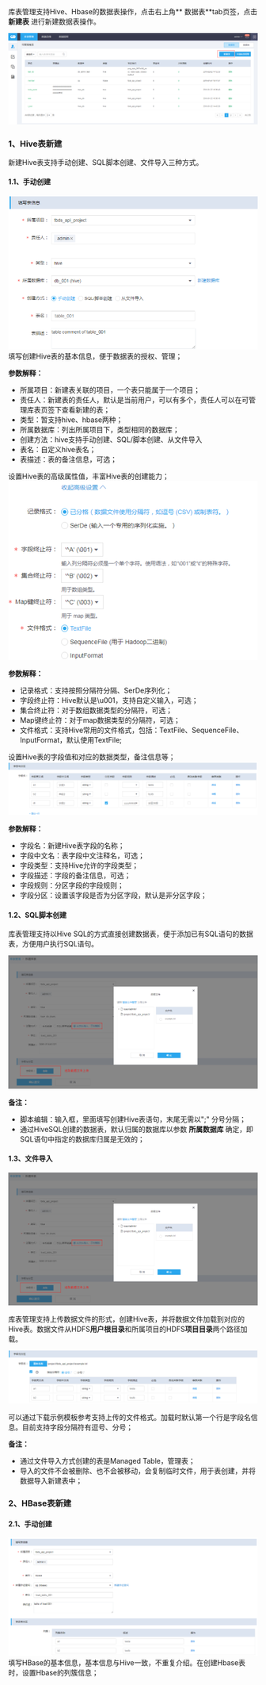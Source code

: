 库表管理支持Hive、Hbase的数据表操作，点击右上角** 数据表**tab页签，点击 **新建表** 进行新建数据表操作。

![add_table](pictures\add_table.png)

### 1、Hive表新建
新建Hive表支持手动创建、SQL脚本创建、文件导入三种方式。
#### 1.1、手动创建

![table_base_01](pictures\table_base_01.png)
填写创建Hive表的基本信息，便于数据表的授权、管理；

**参数解释：**
- 所属项目：新建表关联的项目，一个表只能属于一个项目；
- 责任人：新建表的责任人，默认是当前用户，可以有多个，责任人可以在可管理库表页签下查看新建的表；
- 类型：暂支持hive、hbase两种；
- 所属数据库：列出所属项目下，类型相同的数据库；
- 创建方法：hive支持手动创建、SQL/脚本创建、从文件导入
- 表名：自定义hive表名；
- 表描述：表的备注信息，可选；


设置Hive表的高级属性值，丰富Hive表的创建能力；
![table_high_01](pictures\table_high_01.png)

**参数解释：**
- 记录格式：支持按照分隔符分隔、SerDe序列化；
- 字段终止符：Hive默认是\u001，支持自定义输入，可选；
- 集合终止符：对于数组数据类型的分隔符，可选；
- Map键终止符：对于map数据类型的分隔符，可选；
- 文件格式：支持Hive常用的文件格式，包括：TextFile、SequenceFile、InputFormat，默认使用TextFile;

设置Hive表的字段值和对应的数据类型，备注信息等；
![table_column](pictures\table_column.png)

**参数解释：**
- 字段名：新建Hive表字段的名称；
- 字段中文名：表字段中文注释名，可选；
- 字段类型：支持Hive允许的字段类型；
- 字段描述：字段的备注信息，可选；
- 字段规则：分区字段的字段规则；
- 字段分区：设置该字段是否为分区字段，默认是非分区字段；

#### 1.2、SQL脚本创建
库表管理支持以Hive SQL的方式直接创建数据表，便于添加已有SQL语句的数据表，方便用户执行SQL语句。

![table_sql](pictures\table_sql.png)

**备注：**
- 脚本编辑：输入框，里面填写创建Hive表语句，末尾无需以";" 分号分隔；
- 通过HiveSQL创建的数据表，默认归属的数据库以参数 **所属数据库** 确定，即SQL语句中指定的数据库归属是无效的；

#### 1.3、文件导入

![table_load_file](pictures\table_load_file.png)

库表管理支持上传数据文件的形式，创建Hive表，并将数据文件加载到对应的Hive表。数据文件从HDFS**用户根目录**和所属项目的HDFS**项目目录**两个路径加载。

![table_load_column](pictures\table_load_column.png)

可以通过下载示例模板参考支持上传的文件格式。加载时默认第一个行是字段名信息。目前支持字段分隔符有逗号、分号；

**备注：**
- 通过文件导入方式创建的表是Managed Table，管理表；
- 导入的文件不会被删除、也不会被移动，会复制临时文件，用于表创建，并将数据导入新建表中；

### 2、HBase表新建

#### 2.1、手动创建
![table_hbase_create](pictures\table_hbase_create.png)
填写HBase的基本信息，基本信息与Hive一致，不重复介绍。在创建Hbase表时，设置Hbase的列簇信息；
